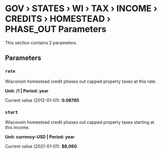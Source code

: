 # GOV › STATES › WI › TAX › INCOME › CREDITS › HOMESTEAD › PHASE_OUT Parameters

This section contains 2 parameters.

## Parameters

### `rate`

Wisconsin homestead credit phases out capped property taxes at this rate.

**Unit: /1 | Period: year**

Current value (2012-01-01): **0.08785**


### `start`

Wisconsin homestead credit phases out capped property taxes starting at this income.

**Unit: currency-USD | Period: year**

Current value (2021-01-01): **$8,060**

